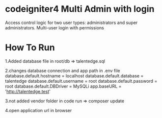 # codeigniter4 Multi Admin with login
Access control logic for two user types: administrators and super administrators.
Multi-user login with permissions

# How To Run

1.Added database file in root/db => talentedge.sql

2.changes  database connection and app path in .env file
 database.default.hostname = localhost
 database.default.database = talentedge
 database.default.username = root
 database.default.password = root
 database.default.DBDriver = MySQLi
 app.baseURL = 'http://talentedge.test'

3.not added vendor folder in code run => composer update

4.open application url in browser
